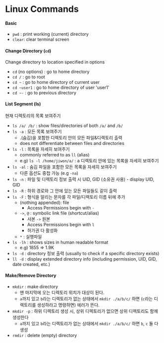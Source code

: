 # Linux Commands

#### Basic

- `pwd` : print working (current) directory
- `clear`: clear terminal screen

#### Change Directory (`cd`)

Change directory to location specified in options

- `cd` (no options) : go to home directory
- `cd /` : go to root
- `cd ~` : go to home directory of current user
- `cd ~user1` : go to home directory of user 'user1'
- `cd ~-` : go to previous directory

#### List Segment (ls)

현재 디렉토리의 목록 보여주기

- `ls /a/ /b/` : show files/directories of both `/a/` and `/b/`
- `ls -a` : 모든 목록 보여주기
  - .(숨김)을 포함한 디렉토리 안의 모든 파일&디렉토리 출력
  - does not differentiate between files and directories
- `ls -l` : 목록을 자세히 보여주기
  - commonly referred to as `ll` (alias)
  - e.g) `ls -l /home/jiwon/a/` : a 디렉토리 안에 있는 목록을 자세히 보여주기
- `ls -al` : 숨김 파일을 포함한 모든 목록을 자세히 보여주기
  - 다른 옵션도 중첩 가능 (e.g `-na`)
- `ls -n` : 파일 및 디렉토리 정보 출력 시 UID, GID (소유권 사용) - display UID, GID
- `ls -R` : 하위 경로와 그 안에 있는 모든 파일들도 같이 출력
- `ls -F` : 형식을 알리는 문자를 각 파일/디렉토리 이름 뒤에 추가
  - (nothing appended): file
    - Access Permissions begin with `-`
  - `->`, `@` : symbolic link file (shortcut/alias)
    - 사본 `->` 원본
    - Access Permissions begin with `l`
    - 허가권 다 활성화
  - `*` : 실행파일
- `ls -lh` : shows sizes in human readable format
  - e.g) 1855 => 1.9K
- `ls -d` : directory 정보 출력 (usually to check if a specific directory exists)
- `ll -d` : display extended directory info (including permission, UID, GID, date created, etc.)

#### Make/Remove Directory

- `mkdir` : make directory
  - 맨 마지막에 오는 디렉토리 위치가 대상이 된다.
  - `a`까지 있고 `b`라는 디렉토리가 없는 상태에서 `mkdir ./a/b/c/` 하면 (`c`라는 디렉토리를 생성하라고 명령하면) 에러가 뜬다.
- `mkdir -p` : 하위 디렉토리 생성 시, 상위 디렉토리가 없으면 상위 디렉토리도 함께 생성한다
  -  `a`까지 있고 `b`라는 디렉토리가 없는 상태에서 `mkdir ./a/b/c/`  하면 `b`, `c` 둘 다 생성
- `rmdir` : delete (empty) directory